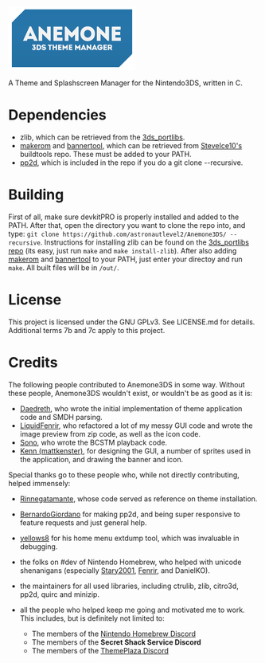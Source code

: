 ![# Anemone3DS](https://github.com/astronautlevel2/Anemone3DS/blob/master/meta/banner.png)

A Theme and Splashscreen Manager for the Nintendo3DS, written in C.

# Dependencies
 * zlib, which can be retrieved from the [3ds_portlibs](https://github.com/devkitPro/3ds_portlibs).
 * [makerom](https://github.com/profi200/Project_CTR) and [bannertool](https://github.com/Steveice10/buildtools), which can be retrieved from [SteveIce10's](https://github.com/Steveice10) buildtools repo. These must be added to your PATH.
 * [pp2d](https://github.com/BernardoGiordano/pp2d), which is included in the repo if you do a git clone --recursive.
# Building
First of all, make sure devkitPRO is properly installed and added to the PATH.
After that, open the directory you want to clone the repo into, and type: `git clone https://github.com/astronautlevel2/Anemone3DS/ --recursive`.
Instructions for installing zlib can be found on the [3ds_portlibs repo](https://github.com/devkitPro/3ds_portlibs) (its easy, just run `make` and `make install-zlib`). After also adding [makerom](https://github.com/profi200/Project_CTR) and [bannertool](https://github.com/Steveice10/buildtools) to your PATH, just enter your directoy and run `make`. All built files will be in `/out/`.
# License
This project is licensed under the GNU GPLv3. See LICENSE.md for details. Additional terms 7b and 7c apply to this project.

# Credits
The following people contributed to Anemone3DS in some way. Without these people, Anemone3DS wouldn't exist, or wouldn't be as good as it is:
 * [Daedreth](https://github.com/daedreth), who wrote the initial implementation of theme application code and SMDH parsing.
 * [LiquidFenrir](https://github.com/LiquidFenrir), who refactored a lot of my messy GUI code and wrote the image preview from zip code, as well as the icon code.
 * [Sono](https://github.com/MarcuzD), who wrote the BCSTM playback code.
 * [Kenn (mattkenster)](https://github.com/mattkenster), for designing the GUI, a number of sprites used in the application, and drawing the banner and icon.

Special thanks go to these people who, while not directly contributing, helped immensely:
 * [Rinnegatamante](https://github.com/Rinnegatamante), whose code served as reference on theme installation.
 * [BernardoGiordano](https://github.com/BernardoGiordano) for making pp2d, and being super responsive to feature requests and just general help.
 * [yellows8](https://github.com/yellows8) for his home menu extdump tool, which was invaluable in debugging.
 * the folks on #dev of Nintendo Homebrew, who helped with unicode shenanigans (especially [Stary2001](https://github.com/Stary2001), [Fenrir](https://github.com/FenrirWolf), and DanielKO).
 * the maintainers for all used libraries, including ctrulib, zlib, citro3d, pp2d, quirc and minizip.
 * all the people who helped keep me going and motivated me to work. This includes, but is definitely not limited to:
 
   + The members of the [Nintendo Homebrew Discord](https://discord.gg/C29hYvh)
   + The members of the __Secret Shack Service Discord__
   + The members of the [ThemePlaza Discord](https://discord.gg/2hUQwXz)
